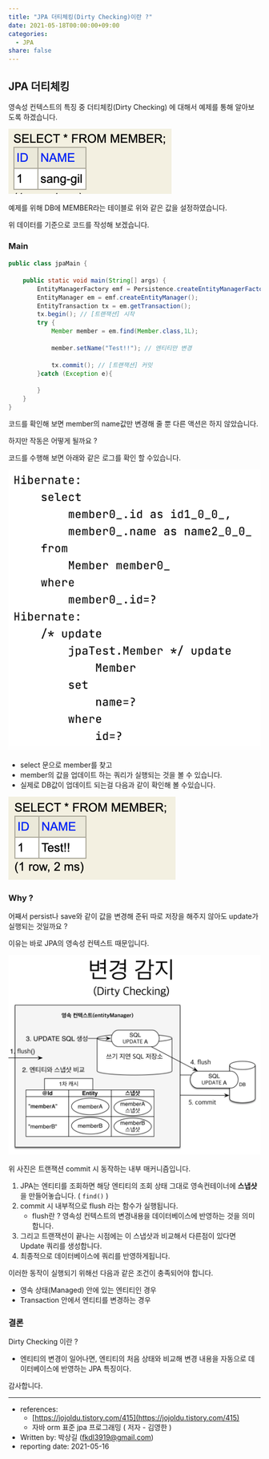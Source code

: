 ```yaml
---
title: "JPA 더티체킹(Dirty Checking)이란 ?"
date: 2021-05-18T00:00:00+09:00
categories:
  - JPA
share: false
---
```


## JPA 더티체킹

영속성 컨텍스트의 특징 중 더티체킹(Dirty Checking) 에 대해서 예제를 통해 알아보도록 하겠습니다.

![2021-05-18-더티채킹1](/images/jpa/2021-05-18-더티체킹1.png)

예제를 위해 DB에 MEMBER라는 테이블로 위와 같은 값을 설정하였습니다.

위 데이터를 기준으로 코드를 작성해 보겠습니다.

### Main

```java
public class jpaMain {

    public static void main(String[] args) {
        EntityManagerFactory emf = Persistence.createEntityManagerFactory("hello");
        EntityManager em = emf.createEntityManager();
        EntityTransaction tx = em.getTransaction();
        tx.begin(); // [트랜잭션] 시작
        try {
            Member member = em.find(Member.class,1L);

            member.setName("Test!!"); // 엔티티만 변경

            tx.commit(); // [트랜잭션] 커밋
        }catch (Exception e){

        }
    }
}
```

코드를 확인해 보면 member의 name값만 변경해 줄 뿐 다른 액션은 하지 않았습니다.

하지만 작동은 어떻게 될까요 ?

코드를 수행해 보면 아래와 같은 로그를 확인 할 수있습니다.

![2021-05-18-더티채킹2](/images/jpa/2021-05-18-더티체킹2.png)

- select 문으로 member를 찾고
- member의 값을 업데이트 하는 쿼리가 실행되는 것을 볼 수 있습니다.
- 실제로 DB값이 업데이트 되는걸 다음과 같이 확인해 볼 수있습니다.

![2021-05-18-더티채킹3](/images/jpa/2021-05-18-더티체킹3.png)

### Why ?

어째서 persist나 save와 같이 값을 변경해 준뒤 따로 저장을 해주지 않아도 update가 실행되는 것일까요 ?

이유는 바로 JPA의 영속성 컨텍스트 때문입니다.

![2021-05-18-더티채킹4](/images/jpa/2021-05-18-더티체킹4.png)

위 사진은 트랜잭션 commit 시 동작하는 내부 매커니즘입니다.

1. JPA는 엔티티를 조회하면 해당 엔티티의 조회 상태 그대로 영속컨테이너에 **스냅샷**을 만들어놓습니다. ( `find()` )
2. commit 시 내부적으로 flush 라는 함수가 실행됩니다.
   - flush란 ? 영속성 컨텍스트의 변경내용을 데이터베이스에 반영하는 것을 의미합니다.
3. 그리고 트랜잭션이 끝나는 시점에는 이 스냅샷과 비교해서 다른점이 있다면 Update 쿼리를 생성합니다.
4. 최종적으로 데이터베이스에 쿼리를 반영하게됩니다.

이러한 동작이 실행되기 위해선 다음과 같은 조건이 충족되어야 합니다.

- 영속 상태(Managed) 안에 있는 엔티티인 경우
- Transaction 안에서 엔티티를 변경하는 경우

### 결론

Dirty Checking 이란 ?

- 엔티티의 변경이 일어나면, 엔티티의 처음 상태와 비교해 변경 내용을 자동으로 데이터베이스에 반영하는 JPA 특징이다.

감사합니다.

---

- references:
  - [https://jojoldu.tistory.com/415](https://jojoldu.tistory.com/415)
  - 자바 orm 표준 jpa 프로그래밍 ( 저자 - 김영한 )
- Written by: 박상길 (fkdl3919@gmail.com)
- reporting date: 2021-05-16
